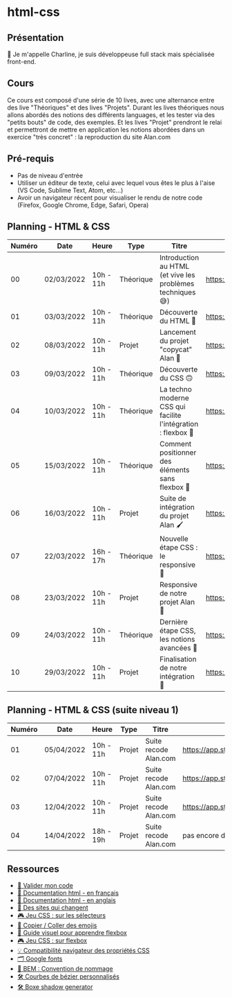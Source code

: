 # html-css

## Présentation
👋 Je m'appelle Charline, je suis développeuse full stack mais spécialisée front-end. 

## Cours
Ce cours est composé d'une série de 10 lives, avec une alternance entre des live "Théoriques" et des lives "Projets".
Durant les lives théoriques nous allons abordés des notions des différents languages, et les tester via des "petits bouts" de code, des exemples.
Et les lives "Projet" prendront le relai et permettront de mettre en application les notions abordées dans un exercice "très concret" : la reproduction du site Alan.com

## Pré-requis
- Pas de niveau d'entrée  
- Utiliser un éditeur de texte, celui avec lequel vous êtes le plus à l'aise (VS Code, Sublime Text, Atom, etc...)  
- Avoir un navigateur récent pour visualiser le rendu de notre code (Firefox, Google Chrome, Edge, Safari, Opera)  

## Planning - HTML & CSS

| Numéro | Date       | Heure     | Type      | Titre                                                        | Replay                                                |
|--------|------------|-----------|-----------|--------------------------------------------------------------|-------------------------------------------------------|
| 00     | 02/03/2022 | 10h - 11h | Théorique | Introduction au HTML (et vive les problèmes techniques 😅)    | https://app.studi.fr/#/dashboard/events/29409/details |
| 01     | 03/03/2022 | 10h - 11h | Théorique | Découverte du HTML 🙂                                         | https://app.studi.fr/#/dashboard/events/29410/details |
| 02     | 08/03/2022 | 10h - 11h | Projet    | Lancement du projet "copycat" Alan 🙌                         | https://app.studi.fr/#/dashboard/events/29411/details |
| 03     | 09/03/2022 | 10h - 11h | Théorique | Découverte du CSS 🙃                                          | https://app.studi.fr/#/dashboard/events/29469/replay                                 |
| 04     | 10/03/2022 | 10h - 11h | Théorique | La techno moderne CSS qui facilite l'intégration : flexbox 🚀 | https://app.studi.fr/#/dashboard/events/29470/replay                                 |
| 05     | 15/03/2022 | 10h - 11h | Théorique | Comment positionner des éléments sans flexbox 🤔              | https://app.studi.fr/#/dashboard/events/29471/replay                                |
| 06     | 16/03/2022 | 10h - 11h | Projet    | Suite de intégration du projet Alan 🖌                        | https://app.studi.fr/#/dashboard/events/29472/details                                 |
| 07     | 22/03/2022 | 16h - 17h | Théorique | Nouvelle étape CSS : le responsive 🧐                         | https://app.studi.fr/#/dashboard/events/29473/details                                 |
| 08     | 23/03/2022 | 10h - 11h | Projet    | Responsive de notre projet Alan 📱                            | https://app.studi.fr/#/dashboard/events/29474/details                                 |
| 09     | 24/03/2022 | 10h - 11h | Théorique | Dernière étape CSS, les notions avancées 💃                   | https://app.studi.fr/#/dashboard/events/29475/details                                 |
| 10     | 29/03/2022 | 10h - 11h | Projet    | Finalisation de notre intégration 🥳                          | https://app.studi.fr/#/dashboard/events/30114/details                                 |


## Planning - HTML & CSS (suite niveau 1)

| Numéro | Date       | Heure     | Type   | Titre                 | Replay                |
|--------|------------|-----------|--------|-----------------------|-----------------------|
| 01     | 05/04/2022 | 10h - 11h | Projet | Suite recode Alan.com | https://app.studi.fr/#/dashboard/events/31193/replay |
| 02     | 07/04/2022 | 10h - 11h | Projet | Suite recode Alan.com | https://app.studi.fr/#/dashboard/events/31194/replay |
| 03     | 12/04/2022 | 10h - 11h | Projet | Suite recode Alan.com | https://app.studi.fr/#/dashboard/events/31195/replay |
| 04     | 14/04/2022 | 18h - 19h | Projet | Suite recode Alan.com | pas encore disponible |

## Ressources

- [🚦 Valider mon code](https://validator.w3.org/)  
- [📖 Documentation html - en français](https://developer.mozilla.org/fr/)  
- [📖 Documentation html - en anglais](https://www.w3schools.com/html/)  
- [🤯 Des sites qui changent](https://www.awwwards.com/)  
- [🎮 Jeu CSS : sur les sélecteurs](https://flukeout.github.io/)
- [📖 Copier / Coller des emojis](https://www.emojicopy.com/)
- [📖 Guide visuel pour apprendre flexbox](https://css-tricks.com/snippets/css/a-guide-to-flexbox/)
- [🎮 Jeu CSS : sur flexbox](https://flexboxfroggy.com/#fr)
- [💡 Compatibilité navigateur des propriétés CSS](https://caniuse.com/)
- [🗂 Google fonts](https://fonts.google.com/)
- [📖 BEM : Convention de nommage](https://www.alticreation.com/bem-pour-le-css/)
- [🛠 Courbes de bézier personnalisés](https://cubic-bezier.com/)
- [🛠 Boxe shadow generator](https://www.cssmatic.com/box-shadow)